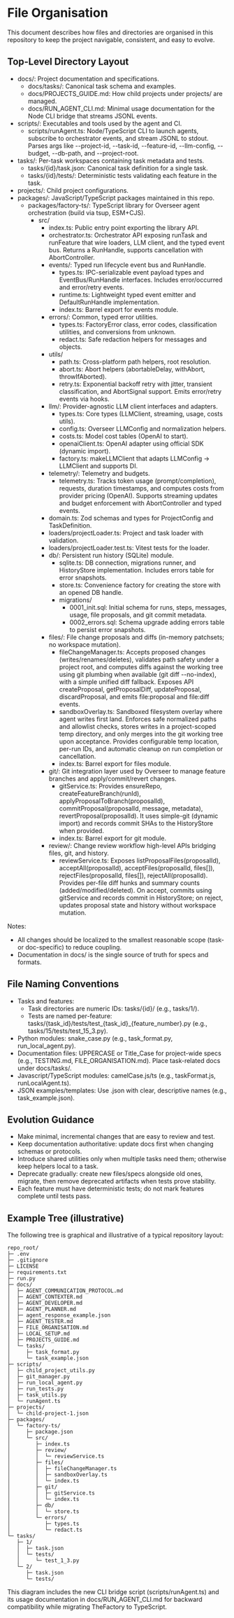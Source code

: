 # File Organisation

This document describes how files and directories are organised in this repository to keep the project navigable, consistent, and easy to evolve.

## Top-Level Directory Layout
- docs/: Project documentation and specifications.
  - docs/tasks/: Canonical task schema and examples.
  - docs/PROJECTS_GUIDE.md: How child projects under projects/ are managed.
  - docs/RUN_AGENT_CLI.md: Minimal usage documentation for the Node CLI bridge that streams JSONL events.
- scripts/: Executables and tools used by the agent and CI.
  - scripts/runAgent.ts: Node/TypeScript CLI to launch agents, subscribe to orchestrator events, and stream JSONL to stdout. Parses args like --project-id, --task-id, --feature-id, --llm-config, --budget, --db-path, and --project-root.
- tasks/: Per-task workspaces containing task metadata and tests.
  - tasks/{id}/task.json: Canonical task definition for a single task.
  - tasks/{id}/tests/: Deterministic tests validating each feature in the task.
- projects/: Child project configurations.
- packages/: JavaScript/TypeScript packages maintained in this repo.
  - packages/factory-ts/: TypeScript library for Overseer agent orchestration (build via tsup, ESM+CJS).
    - src/
      - index.ts: Public entry point exporting the library API.
      - orchestrator.ts: Orchestrator API exposing runTask and runFeature that wire loaders, LLM client, and the typed event bus. Returns a RunHandle, supports cancellation with AbortController.
      - events/: Typed run lifecycle event bus and RunHandle.
        - types.ts: IPC-serializable event payload types and EventBus/RunHandle interfaces. Includes error/occurred and error/retry events.
        - runtime.ts: Lightweight typed event emitter and DefaultRunHandle implementation.
        - index.ts: Barrel export for events module.
      - errors/: Common, typed error utilities.
        - types.ts: FactoryError class, error codes, classification utilities, and conversions from unknown.
        - redact.ts: Safe redaction helpers for messages and objects.
      - utils/
        - path.ts: Cross-platform path helpers, root resolution.
        - abort.ts: Abort helpers (abortableDelay, withAbort, throwIfAborted).
        - retry.ts: Exponential backoff retry with jitter, transient classification, and AbortSignal support. Emits error/retry events via hooks.
      - llm/: Provider-agnostic LLM client interfaces and adapters.
        - types.ts: Core types (LLMClient, streaming, usage, costs utils).
        - config.ts: Overseer LLMConfig and normalization helpers.
        - costs.ts: Model cost tables (OpenAI to start).
        - openaiClient.ts: OpenAI adapter using official SDK (dynamic import).
        - factory.ts: makeLLMClient that adapts LLMConfig -> LLMClient and supports DI.
      - telemetry/: Telemetry and budgets.
        - telemetry.ts: Tracks token usage (prompt/completion), requests, duration timestamps, and computes costs from provider pricing (OpenAI). Supports streaming updates and budget enforcement with AbortController and typed events.
      - domain.ts: Zod schemas and types for ProjectConfig and TaskDefinition.
      - loaders/projectLoader.ts: Project and task loader with validation.
      - loaders/projectLoader.test.ts: Vitest tests for the loader.
      - db/: Persistent run history (SQLite) module.
        - sqlite.ts: DB connection, migrations runner, and HistoryStore implementation. Includes errors table for error snapshots.
        - store.ts: Convenience factory for creating the store with an opened DB handle.
        - migrations/
          - 0001_init.sql: Initial schema for runs, steps, messages, usage, file proposals, and git commit metadata.
          - 0002_errors.sql: Schema upgrade adding errors table to persist error snapshots.
      - files/: File change proposals and diffs (in-memory patchsets; no workspace mutation).
        - fileChangeManager.ts: Accepts proposed changes (writes/renames/deletes), validates path safety under a project root, and computes diffs against the working tree using git plumbing when available (git diff --no-index), with a simple unified diff fallback. Exposes API createProposal, getProposalDiff, updateProposal, discardProposal, and emits file:proposal and file:diff events.
        - sandboxOverlay.ts: Sandboxed filesystem overlay where agent writes first land. Enforces safe normalized paths and allowlist checks, stores writes in a project-scoped temp directory, and only merges into the git working tree upon acceptance. Provides configurable temp location, per-run IDs, and automatic cleanup on run completion or cancellation.
        - index.ts: Barrel export for files module.
      - git/: Git integration layer used by Overseer to manage feature branches and apply/commit/revert changes.
        - gitService.ts: Provides ensureRepo, createFeatureBranch(runId), applyProposalToBranch(proposalId), commitProposal(proposalId, message, metadata), revertProposal(proposalId). It uses simple-git (dynamic import) and records commit SHAs to the HistoryStore when provided.
        - index.ts: Barrel export for git module.
      - review/: Change review workflow high-level APIs bridging files, git, and history.
        - reviewService.ts: Exposes listProposalFiles(proposalId), acceptAll(proposalId), acceptFiles(proposalId, files[]), rejectFiles(proposalId, files[]), rejectAll(proposalId). Provides per-file diff hunks and summary counts (added/modified/deleted). On accept, commits using gitService and records commit in HistoryStore; on reject, updates proposal state and history without workspace mutation.

Notes:
- All changes should be localized to the smallest reasonable scope (task- or doc-specific) to reduce coupling.
- Documentation in docs/ is the single source of truth for specs and formats.

## File Naming Conventions
- Tasks and features:
  - Task directories are numeric IDs: tasks/{id}/ (e.g., tasks/1/).
  - Tests are named per-feature: tasks/{task_id}/tests/test_{task_id}_{feature_number}.py (e.g., tasks/15/tests/test_15_3.py).
- Python modules: snake_case.py (e.g., task_format.py, run_local_agent.py).
- Documentation files: UPPERCASE or Title_Case for project-wide specs (e.g., TESTING.md, FILE_ORGANISATION.md). Place task-related docs under docs/tasks/.
- Javascript/TypeScript modules: camelCase.js/ts (e.g., taskFormat.js, runLocalAgent.ts).
- JSON examples/templates: Use .json with clear, descriptive names (e.g., task_example.json).

## Evolution Guidance
- Make minimal, incremental changes that are easy to review and test.
- Keep documentation authoritative: update docs first when changing schemas or protocols.
- Introduce shared utilities only when multiple tasks need them; otherwise keep helpers local to a task.
- Deprecate gradually: create new files/specs alongside old ones, migrate, then remove deprecated artifacts when tests prove stability.
- Each feature must have deterministic tests; do not mark features complete until tests pass.

## Example Tree (illustrative)
The following tree is graphical and illustrative of a typical repository layout:

```
repo_root/
├─ .env
├─ .gitignore
├─ LICENSE
├─ requirements.txt
├─ run.py
├─ docs/
│  ├─ AGENT_COMMUNICATION_PROTOCOL.md
│  ├─ AGENT_CONTEXTER.md
│  ├─ AGENT_DEVELOPER.md
│  ├─ AGENT_PLANNER.md
│  ├─ agent_response_example.json
│  ├─ AGENT_TESTER.md
│  ├─ FILE_ORGANISATION.md
│  ├─ LOCAL_SETUP.md
│  ├─ PROJECTS_GUIDE.md
│  └─ tasks/
│     ├─ task_format.py
│     └─ task_example.json
├─ scripts/
│  ├─ child_project_utils.py
│  ├─ git_manager.py
│  ├─ run_local_agent.py
│  ├─ run_tests.py
│  ├─ task_utils.py
│  └─ runAgent.ts
├─ projects/
│  └─ child-project-1.json
├─ packages/
│  └─ factory-ts/
│     ├─ package.json
│     └─ src/
│        ├─ index.ts
│        ├─ review/
│        │  └─ reviewService.ts
│        ├─ files/
│        │  ├─ fileChangeManager.ts
│        │  ├─ sandboxOverlay.ts
│        │  └─ index.ts
│        ├─ git/
│        │  ├─ gitService.ts
│        │  └─ index.ts
│        ├─ db/
│        │  └─ store.ts
│        └─ errors/
│           ├─ types.ts
│           └─ redact.ts
└─ tasks/
   ├─ 1/
   │  ├─ task.json
   │  └─ tests/
   │     └─ test_1_3.py
   └─ 2/
      ├─ task.json
      └─ tests/
```

This diagram includes the new CLI bridge script (scripts/runAgent.ts) and its usage documentation in docs/RUN_AGENT_CLI.md for backward compatibility while migrating TheFactory to TypeScript.
